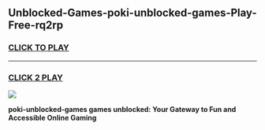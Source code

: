 
## Unblocked-Games-poki-unblocked-games-Play-Free-rq2rp
<h3>
<a href="https://premium76.site?title=poki-unblocked-games&ref=12A">CLICK TO PLAY</a></h3>
<hr>

<h3>
<a href="https://premium76.site?title=poki-unblocked-games&ref=12A">CLICK 2 PLAY</a>
  
</h3>

<a href="https://premium76.site?title=poki-unblocked-games&ref=12A"><img src="https://clearcache.store/games.png"></a>


**poki-unblocked-games games unblocked: Your Gateway to Fun and Accessible Online Gaming**

